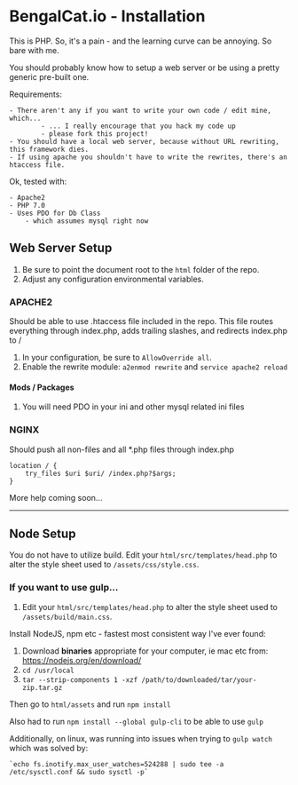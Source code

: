 # BengalCat.io - Installation

This is PHP. So, it's a pain - and the learning curve can be annoying. So bare with me.

You should probably know how to setup a web server or be using a pretty generic pre-built one.

Requirements:

    - There aren't any if you want to write your own code / edit mine, which...
            - ... I really encourage that you hack my code up
            - please fork this project!
    - You should have a local web server, because without URL rewriting, this framework dies.
    - If using apache you shouldn't have to write the rewrites, there's an htaccess file.
    
Ok, tested with:

    - Apache2
    - PHP 7.0
    - Uses PDO for Db Class
        - which assumes mysql right now

## Web Server Setup

1. Be sure to point the document root to the `html` folder of the repo.
1. Adjust any configuration environmental variables.

### APACHE2

Should be able to use .htaccess file included in the repo. This file routes
everything through index.php, adds trailing slashes, and redirects index.php to /

1. In your configuration, be sure to `AllowOverride all`.
1. Enable the rewrite module: `a2enmod rewrite` and `service apache2 reload`

#### Mods / Packages

1. You will need PDO in your ini and other mysql related ini files

### NGINX

Should push all non-files and all *.php files through index.php

    location / {
        try_files $uri $uri/ /index.php?$args;
    }

More help coming soon...


---

## Node Setup

You do not have to utilize build. Edit your `html/src/templates/head.php` to
alter the style sheet used to `/assets/css/style.css`.

### If you want to use gulp...

1. Edit your `html/src/templates/head.php` to alter the style sheet used to
 `/assets/build/main.css`.

Install NodeJS, npm etc - fastest most consistent way I've ever found:

1. Download **binaries** appropriate for your computer, ie mac etc from: https://nodejs.org/en/download/
1. `cd /usr/local`
1. `tar --strip-components 1 -xzf /path/to/downloaded/tar/your-zip.tar.gz`

Then go to `html/assets` and run `npm install`

Also had to run `npm install --global gulp-cli` to be able to use `gulp`

Additionally, on linux, was running into issues when trying to `gulp watch`
which was solved by:

    `echo fs.inotify.max_user_watches=524288 | sudo tee -a /etc/sysctl.conf && sudo sysctl -p`

